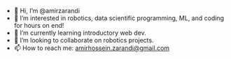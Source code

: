 - 👋 Hi, I’m @amirzarandi
- 👀 I’m interested in robotics, data scientific programming, ML, and coding for hours on end!
- 🌱 I’m currently learning introductory web dev.
- 💞️ I’m looking to collaborate on robotics projects. 
- 📫 How to reach me: amirhossein.zarandi@gmail.com

<!---
amirzarandi/amirzarandi is a ✨ special ✨ repository because its `README.md` (this file) appears on your GitHub profile.
You can click the Preview link to take a look at your changes.
--->
